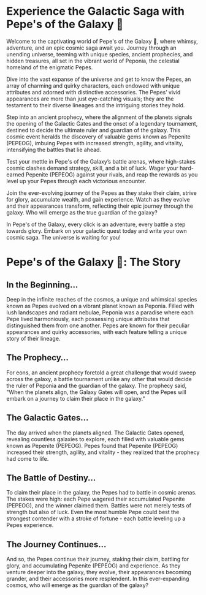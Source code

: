 # Experience the Galactic Saga with Pepe's of the Galaxy 🌌

Welcome to the captivating world of Pepe's of the Galaxy 🌌, where whimsy, adventure, and an epic cosmic saga await you. Journey through an unending universe, teeming with unique species, ancient prophecies, and hidden treasures, all set in the vibrant world of Peponia, the celestial homeland of the enigmatic Pepes. 

Dive into the vast expanse of the universe and get to know the Pepes, an array of charming and quirky characters, each endowed with unique attributes and adorned with distinctive accessories. The Pepes’ vivid appearances are more than just eye-catching visuals; they are the testament to their diverse lineages and the intriguing stories they hold.

Step into an ancient prophecy, where the alignment of the planets signals the opening of the Galactic Gates and the onset of a legendary tournament, destined to decide the ultimate ruler and guardian of the galaxy. This cosmic event heralds the discovery of valuable gems known as Pepenite (PEPEOG), imbuing Pepes with increased strength, agility, and vitality, intensifying the battles that lie ahead. 

Test your mettle in Pepe's of the Galaxy’s battle arenas, where high-stakes cosmic clashes demand strategy, skill, and a bit of luck. Wager your hard-earned Pepenite (PEPEOG) against your rivals, and reap the rewards as you level up your Pepes through each victorious encounter. 

Join the ever-evolving journey of the Pepes as they stake their claim, strive for glory, accumulate wealth, and gain experience. Watch as they evolve and their appearances transform, reflecting their epic journey through the galaxy. Who will emerge as the true guardian of the galaxy? 

In Pepe's of the Galaxy, every click is an adventure, every battle a step towards glory. Embark on your galactic quest today and write your own cosmic saga. The universe is waiting for you!

# Pepe's of the Galaxy 🌌: The Story 

## In the Beginning…

Deep in the infinite reaches of the cosmos, a unique and whimsical species known as Pepes evolved on a vibrant planet known as Peponia. Filled with lush landscapes and radiant nebulae, Peponia was a paradise where each Pepe lived harmoniously, each possessing unique attributes that distinguished them from one another. Pepes are known for their peculiar appearances and quirky accessories, with each feature telling a unique story of their lineage.

## The Prophecy…

For eons, an ancient prophecy foretold a great challenge that would sweep across the galaxy, a battle tournament unlike any other that would decide the ruler of Peponia and the guardian of the galaxy. The prophecy said, "When the planets align, the Galaxy Gates will open, and the Pepes will embark on a journey to claim their place in the galaxy."

## The Galactic Gates…

The day arrived when the planets aligned. The Galactic Gates opened, revealing countless galaxies to explore, each filled with valuable gems known as Pepenite (PEPEOG). Pepes found that Pepenite (PEPEOG) increased their strength, agility, and vitality - they realized that the prophecy had come to life.

## The Battle of Destiny…

To claim their place in the galaxy, the Pepes had to battle in cosmic arenas. The stakes were high: each Pepe wagered their accumulated Pepenite (PEPEOG), and the winner claimed them. Battles were not merely tests of strength but also of luck. Even the most humble Pepe could best the strongest contender with a stroke of fortune - each battle leveling up a Pepes experience. 

## The Journey Continues…

And so, the Pepes continue their journey, staking their claim, battling for glory, and accumulating Pepenite (PEPEOG) and experience. As they venture deeper into the galaxy, they evolve, their appearances becoming grander, and their accessories more resplendent. In this ever-expanding cosmos, who will emerge as the guardian of the galaxy?